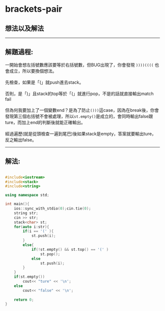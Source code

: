 # brackets-pair
## 想法以及解法
------------
## 解題過程:
一開始會想左括號數應該要等於右括號數，但BUG出現了，你會發現 `))))((((` 也會成立，所以要換個想法。
<br>
<br>
先檢查，如果是「(」就push進去stack。
<br>
<br>
否則，是「)」且stack的top等於「(」就進行pop，不是的話就直接輸出match fail
<br><br>
但為何我要加上了一個變數end？是為了防止`()))`這case，因為在break後，你會發現第三個右括號不會被處理，所以`st.empty()`是成立的，會同時輸出false跟ture，而加上end的判斷後就能正確輸出。
<br>
<br>
經過遍歷(就是從頭檢查一遍到尾巴)後如果stack是empty，答案就要輸出ture，反之輸出false。

------------
## 解法:
```cpp

#include<iostream>
#include<stack>
#include<string>

using namespace std;

int main(){
	ios::sync_with_stdio(0);cin.tie(0);
	string str; 
	cin >> str;
	stack<char> st;
	for(auto i:str){
		if(i == '(' ){
			st.push(i);
		}
		else{
			if(!st.empty() && st.top() == '(' )
				st.pop();
			else
				st.push(i);
		}
	}
	if(st.empty())
		cout<< "ture" << '\n';
	else 
		cout<< "false" << '\n';
	
	return 0;
}
```
